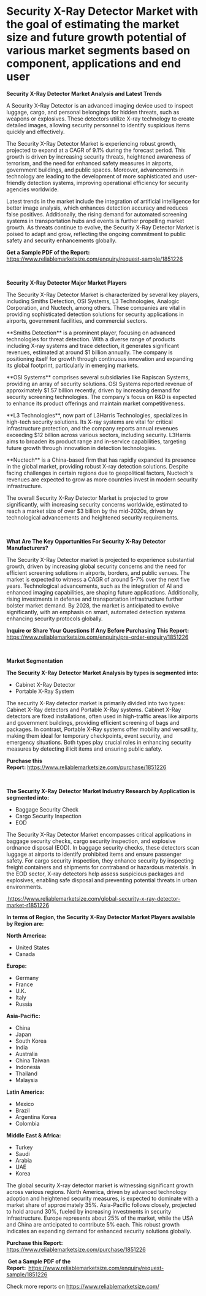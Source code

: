 <p><h1>Security X-Ray Detector Market with the goal of estimating the market size and future growth potential of various market segments based on component, applications and end user</h1></p><p><strong>Security X-Ray Detector Market Analysis and Latest Trends</strong></p>
<p><p>A Security X-Ray Detector is an advanced imaging device used to inspect luggage, cargo, and personal belongings for hidden threats, such as weapons or explosives. These detectors utilize X-ray technology to create detailed images, allowing security personnel to identify suspicious items quickly and effectively.</p><p>The Security X-Ray Detector Market is experiencing robust growth, projected to expand at a CAGR of 9.1% during the forecast period. This growth is driven by increasing security threats, heightened awareness of terrorism, and the need for enhanced safety measures in airports, government buildings, and public spaces. Moreover, advancements in technology are leading to the development of more sophisticated and user-friendly detection systems, improving operational efficiency for security agencies worldwide.</p><p>Latest trends in the market include the integration of artificial intelligence for better image analysis, which enhances detection accuracy and reduces false positives. Additionally, the rising demand for automated screening systems in transportation hubs and events is further propelling market growth. As threats continue to evolve, the Security X-Ray Detector Market is poised to adapt and grow, reflecting the ongoing commitment to public safety and security enhancements globally.</p></p>
<p><strong>Get a Sample PDF of the Report:&nbsp;</strong> <a href="https://www.reliablemarketsize.com/enquiry/request-sample/1851226?utm_campaign=2759&utm_medium=2&utm_source=Github&utm_content=ia&utm_term=26032025&utm_id=security-x-ray-detector">https://www.reliablemarketsize.com/enquiry/request-sample/1851226</a></p>
<p>&nbsp;</p>
<p><strong>Security X-Ray Detector Major Market Players</strong></p>
<p><p>The Security X-Ray Detector Market is characterized by several key players, including Smiths Detection, OSI Systems, L3 Technologies, Analogic Corporation, and Nuctech, among others. These companies are vital in providing sophisticated detection solutions for security applications in airports, government facilities, and commercial sectors.</p><p>**Smiths Detection** is a prominent player, focusing on advanced technologies for threat detection. With a diverse range of products including X-ray systems and trace detection, it generates significant revenues, estimated at around $1 billion annually. The company is positioning itself for growth through continuous innovation and expanding its global footprint, particularly in emerging markets.</p><p>**OSI Systems** comprises several subsidiaries like Rapiscan Systems, providing an array of security solutions. OSI Systems reported revenue of approximately $1.57 billion recently, driven by increasing demand for security screening technologies. The company's focus on R&D is expected to enhance its product offerings and maintain market competitiveness.</p><p>**L3 Technologies**, now part of L3Harris Technologies, specializes in high-tech security solutions. Its X-ray systems are vital for critical infrastructure protection, and the company reports annual revenues exceeding $12 billion across various sectors, including security. L3Harris aims to broaden its product range and in-service capabilities, targeting future growth through innovation in detection technologies.</p><p>**Nuctech** is a China-based firm that has rapidly expanded its presence in the global market, providing robust X-ray detection solutions. Despite facing challenges in certain regions due to geopolitical factors, Nuctech's revenues are expected to grow as more countries invest in modern security infrastructure.</p><p>The overall Security X-Ray Detector Market is projected to grow significantly, with increasing security concerns worldwide, estimated to reach a market size of over $3 billion by the mid-2020s, driven by technological advancements and heightened security requirements.</p></p>
<p>&nbsp;</p>
<p><strong>What Are The Key Opportunities For Security X-Ray Detector Manufacturers?</strong></p>
<p><p>The Security X-Ray Detector market is projected to experience substantial growth, driven by increasing global security concerns and the need for efficient screening solutions in airports, borders, and public venues. The market is expected to witness a CAGR of around 5-7% over the next five years. Technological advancements, such as the integration of AI and enhanced imaging capabilities, are shaping future applications. Additionally, rising investments in defense and transportation infrastructure further bolster market demand. By 2028, the market is anticipated to evolve significantly, with an emphasis on smart, automated detection systems enhancing security protocols globally.</p></p>
<p><strong>Inquire or Share Your Questions If Any Before Purchasing This Report:</strong> <a href="https://www.reliablemarketsize.com/enquiry/pre-order-enquiry/1851226?utm_campaign=2759&utm_medium=2&utm_source=Github&utm_content=ia&utm_term=26032025&utm_id=security-x-ray-detector">https://www.reliablemarketsize.com/enquiry/pre-order-enquiry/1851226</a></p>
<p>&nbsp;</p>
<p><strong>Market Segmentation</strong></p>
<p><strong>The Security X-Ray Detector Market Analysis by types is segmented into:</strong></p>
<p><ul><li>Cabinet X-Ray Detector</li><li>Portable X-Ray System</li></ul></p>
<p><p>The security X-Ray detector market is primarily divided into two types: Cabinet X-Ray detectors and Portable X-Ray systems. Cabinet X-Ray detectors are fixed installations, often used in high-traffic areas like airports and government buildings, providing efficient screening of bags and packages. In contrast, Portable X-Ray systems offer mobility and versatility, making them ideal for temporary checkpoints, event security, and emergency situations. Both types play crucial roles in enhancing security measures by detecting illicit items and ensuring public safety.</p></p>
<p><strong>Purchase this Report:&nbsp;</strong><a href="https://www.reliablemarketsize.com/purchase/1851226?utm_campaign=2759&utm_medium=2&utm_source=Github&utm_content=ia&utm_term=26032025&utm_id=security-x-ray-detector">https://www.reliablemarketsize.com/purchase/1851226</a></p>
<p>&nbsp;</p>
<p><strong>The Security X-Ray Detector Market Industry Research by Application is segmented into:</strong></p>
<p><ul><li>Baggage Security Check</li><li>Cargo Security Inspection</li><li>EOD</li></ul></p>
<p><p>The Security X-Ray Detector Market encompasses critical applications in baggage security checks, cargo security inspection, and explosive ordnance disposal (EOD). In baggage security checks, these detectors scan luggage at airports to identify prohibited items and ensure passenger safety. For cargo security inspection, they enhance security by inspecting freight containers and shipments for contraband or hazardous materials. In the EOD sector, X-ray detectors help assess suspicious packages and explosives, enabling safe disposal and preventing potential threats in urban environments.</p></p>
<p><a href="https://www.reliablemarketsize.com/global-security-x-ray-detector-market-r1851226?utm_campaign=2759&utm_medium=2&utm_source=Github&utm_content=ia&utm_term=26032025&utm_id=security-x-ray-detector">&nbsp;https://www.reliablemarketsize.com/global-security-x-ray-detector-market-r1851226</a></p>
<p><strong>In terms of Region, the Security X-Ray Detector Market Players available by Region are:</strong></p>
<p>
    <p> <strong> North America: </strong>
        <ul>
            <li>United States</li>
            <li>Canada</li>
        </ul>
        </p> 
    <p> <strong> Europe: </strong>
        <ul>
            <li>Germany</li>
            <li>France</li>
            <li>U.K.</li>
            <li>Italy</li>
            <li>Russia</li>
        </ul>
        </p> 
    <p> <strong> Asia-Pacific: </strong>
        <ul>
            <li>China</li>
            <li>Japan</li>
            <li>South Korea</li>
            <li>India</li>
            <li>Australia</li>
            <li>China Taiwan</li>
            <li>Indonesia</li>
            <li>Thailand</li>
            <li>Malaysia</li>
        </ul>
        </p> 
    <p> <strong> Latin America: </strong>
        <ul>
            <li>Mexico</li>
            <li>Brazil</li>
            <li>Argentina Korea</li>
            <li>Colombia</li>
        </ul>
        </p> 
    <p> <strong> Middle East & Africa: </strong>
        <ul>
            <li>Turkey</li>
            <li>Saudi</li>
            <li>Arabia</li>
            <li>UAE</li>
            <li>Korea</li>
        </ul>
    </p>
    </p>
<p><p>The global security X-ray detector market is witnessing significant growth across various regions. North America, driven by advanced technology adoption and heightened security measures, is expected to dominate with a market share of approximately 35%. Asia-Pacific follows closely, projected to hold around 30%, fueled by increasing investments in security infrastructure. Europe represents about 25% of the market, while the USA and China are anticipated to contribute 5% each. This robust growth indicates an expanding demand for enhanced security solutions globally.</p></p>
<p><strong>Purchase this Report: </strong><a href="https://www.reliablemarketsize.com/purchase/1851226?utm_campaign=2759&utm_medium=2&utm_source=Github&utm_content=ia&utm_term=26032025&utm_id=security-x-ray-detector">https://www.reliablemarketsize.com/purchase/1851226</a></p>
<p>&nbsp;<strong>Get a Sample PDF of the Report:&nbsp;&nbsp;</strong><a href="https://www.reliablemarketsize.com/enquiry/request-sample/1851226?utm_campaign=2759&utm_medium=2&utm_source=Github&utm_content=ia&utm_term=26032025&utm_id=security-x-ray-detector">https://www.reliablemarketsize.com/enquiry/request-sample/1851226</a></p>
<p><strong></strong></p>
<p>Check more reports on <a href="https://www.reliablemarketsize.com/?utm_campaign=2759&utm_medium=2&utm_source=Github&utm_content=ia&utm_term=26032025&utm_id=security-x-ray-detector">https://www.reliablemarketsize.com/</a></p>